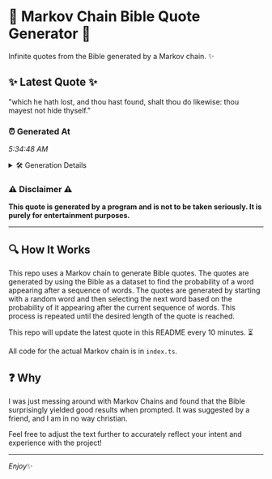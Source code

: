 # 📖 Markov Chain Bible Quote Generator 📖

Infinite quotes from the Bible generated by a Markov chain. ✨

## ✨ Latest Quote ✨
"which he hath lost, and thou hast found, shalt thou do likewise: thou mayest not hide thyself."

### ⏰ Generated At
*5:34:48 AM*

<details>
    <summary>🛠️ Generation Details</summary>
    <p>
        <strong>🌱 Seed:</strong> which<br>
        <strong>🔄 Iterations:</strong> 16<br>
        <strong>📜 Context History:</strong><br>[ which ]: he<br>[ which, he ]: hath<br>[ which, he, hath ]: lost,<br>[ which, he, hath, lost, ]: and<br>[ which, he, hath, lost,, and ]: thou<br>[ which, he, hath, lost,, and, thou ]: hast<br>[ he, hath, lost,, and, thou, hast ]: found,<br>[ hath, lost,, and, thou, hast, found, ]: shalt<br>[ lost,, and, thou, hast, found,, shalt ]: thou<br>[ and, thou, hast, found,, shalt, thou ]: do<br>[ thou, hast, found,, shalt, thou, do ]: likewise:<br>[ hast, found,, shalt, thou, do, likewise: ]: thou<br>[ found,, shalt, thou, do, likewise:, thou ]: mayest<br>[ shalt, thou, do, likewise:, thou, mayest ]: not<br>[ thou, do, likewise:, thou, mayest, not ]: hide<br>[ do, likewise:, thou, mayest, not, hide ]: thyself.<br>
    </p>
</details>

### ⚠️ Disclaimer ⚠️
**This quote is generated by a program and is not to be taken seriously. It is purely for entertainment purposes.**

---

## 🔍 How It Works

This repo uses a Markov chain to generate Bible quotes. The quotes are generated by using the Bible as a dataset to find the probability of a word appearing after a sequence of words. The quotes are generated by starting with a random word and then selecting the next word based on the probability of it appearing after the current sequence of words. This process is repeated until the desired length of the quote is reached.

This repo will update the latest quote in this README every 10 minutes. ⏳

All code for the actual Markov chain is in `index.ts`.

## ❓ Why

I was just messing around with Markov Chains and found that the Bible surprisingly yielded good results when prompted. 
It was suggested by a friend, and I am in no way christian.

Feel free to adjust the text further to accurately reflect your intent and experience with the project!

---

*Enjoy*✨
